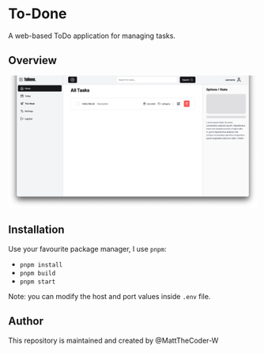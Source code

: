 # To-Done

A web-based ToDo application for managing tasks.

## Overview

<img width="1575" alt="demo" src="/public/demo.png">

## Installation

Use your favourite package manager, I use `pnpm`:

 - `pnpm install`
 - `pnpm build`
 - `pnpm start`

Note: you can modify the host and port values inside `.env` file.

## Author

This repository is maintained and created by @MattTheCoder-W
